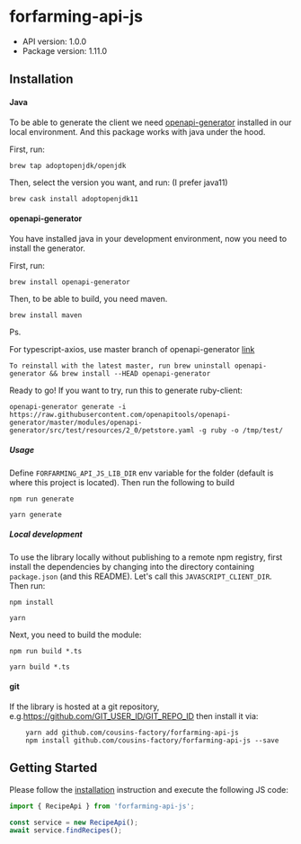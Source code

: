 # forfarming-api-js

- API version: 1.0.0
- Package version: 1.11.0

## Installation

#### Java

To be able to generate the client we need [openapi-generator](https://github.com/OpenAPITools/openapi-generator) installed in our local environment. And this package works with java under the hood.

First, run:

```shell
brew tap adoptopenjdk/openjdk
```

Then, select the version you want, and run: (I prefer java11)

```shell
brew cask install adoptopenjdk11
```

#### openapi-generator

You have installed java in your development environment, now you need to install the generator.

First, run:

```shell
brew install openapi-generator
```

Then, to be able to build, you need maven.

```shell
brew install maven
```

Ps.

For typescript-axios, use master branch of openapi-generator [link](https://github.com/OpenAPITools/openapi-generator#15---homebrew)

```
To reinstall with the latest master, run brew uninstall openapi-generator && brew install --HEAD openapi-generator
```

Ready to go! If you want to try, run this to generate ruby-client:

```shell
openapi-generator generate -i https://raw.githubusercontent.com/openapitools/openapi-generator/master/modules/openapi-generator/src/test/resources/2_0/petstore.yaml -g ruby -o /tmp/test/
```

##### Usage

Define `FORFARMING_API_JS_LIB_DIR` env variable for the folder (default is where this project is located). Then run the following to build

```shell
npm run generate

yarn generate
```

####

##### Local development

To use the library locally without publishing to a remote npm registry, first install the dependencies by changing into the directory containing `package.json` (and this README). Let's call this `JAVASCRIPT_CLIENT_DIR`. Then run:

```shell
npm install

yarn
```

Next, you need to build the module:

```shell
npm run build *.ts

yarn build *.ts
```

#### git

If the library is hosted at a git repository, e.g.https://github.com/GIT_USER_ID/GIT_REPO_ID
then install it via:

```shell
    yarn add github.com/cousins-factory/forfarming-api-js
    npm install github.com/cousins-factory/forfarming-api-js --save
```

## Getting Started

Please follow the [installation](#installation) instruction and execute the following JS code:

```javascript
import { RecipeApi } from 'forfarming-api-js';

const service = new RecipeApi();
await service.findRecipes();
```
